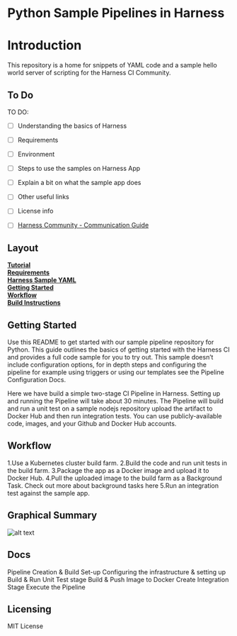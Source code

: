 # Python Sample Pipelines in Harness

Introduction
========================
This repository is a home for snippets of YAML code and a sample hello world server of scripting for the Harness CI Community.

## To Do

TO DO:
- [ ] Understanding the basics of Harness 
- [ ] Requirements
- [ ] Environment
- [ ] Steps to use the samples on Harness App
- [ ] Explain a bit on what the sample app does
- [ ] Other useful links
- [ ] License info
- [ ] [Harness Community - Communication Guide](https://github.com/harness-community/overview/blob/main/community_communication_guide.rst)


## Layout

**[Tutorial](docs/tutorial.md)**<br>
**[Requirements](docs/requirements.md)**<br>
**[Harness Sample YAML](https://github.com/harness-community/python-pipeline-samples/blob/main/.harness/input.yaml)**<br>
**[Getting Started](#GettingStarted)**<br>
**[Workflow](#Workflow)**<br>
**[Build Instructions](docs/build.md)**<br>

## Getting Started

Use this README to get started with our sample pipeline repository for Python. This guide outlines the basics of getting started with the Harness CI and provides a full code sample for you to try out. This sample doesn’t include configuration options, for in depth steps and configuring the pipeline for example using triggers or using our templates see the Pipeline Configuration Docs.

Here we have build a simple two-stage CI Pipeline in Harness. Setting up and running the Pipeline will take about 30 minutes. The Pipeline will build and run a unit test on a sample nodejs repository upload the artifact to Docker Hub and then run integration tests. You can use publicly-available code, images, and your Github and Docker Hub accounts.

## Workflow
1.Use a Kubernetes cluster build farm.
2.Build the code and run unit tests in the build farm.
3.Package the app as a Docker image and upload it to Docker Hub.
4.Pull the uploaded image to the build farm as a Background Task. Check out more about background tasks here
5.Run an integration test against the sample app.

## Graphical Summary

![alt text](https://files.helpdocs.io/i5nl071jo5/articles/x0d77ktjw8/1611599684642/image.png)

## Docs

Pipeline Creation & Build Set-up
Configuring the infrastructure & setting up Build & Run Unit Test stage
Build & Push Image to Docker
Create Integration Stage
Execute the Pipeline

## Licensing

MIT License
